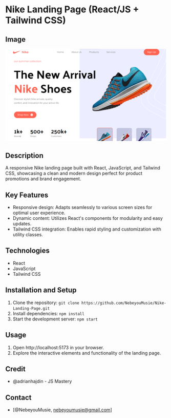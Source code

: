 # Nike Landing Page (React/JS + Tailwind CSS)

## Image

![Nike Landing Page Homepage](/public/nike-landing-page.png)

## Description

A responsive Nike landing page built with React, JavaScript, and Tailwind CSS, showcasing a clean and modern design perfect for product promotions and brand engagement.

## Key Features

- Responsive design: Adapts seamlessly to various screen sizes for optimal user experience.
- Dynamic content: Utilizes React's components for modularity and easy updates.
- Tailwind CSS integration: Enables rapid styling and customization with utility classes.

## Technologies

- React
- JavaScript
- Tailwind CSS

## Installation and Setup

1. Clone the repository: `git clone https://github.com/NebeyouMusie/Nike-Landing-Page.git`
2. Install dependencies: `npm install`
3. Start the development server: `npm start`

## Usage

1. Open http://localhost:5173 in your browser.
2. Explore the interactive elements and functionality of the landing page.

## Credit

- @adrianhajdin - JS Mastery

## Contact

- [@NebeyouMusie, nebeyoumusie@gmail.com]